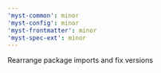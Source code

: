 ```yaml
---
'myst-common': minor
'myst-config': minor
'myst-frontmatter': minor
'myst-spec-ext': minor
---
```


Rearrange package imports and fix versions
